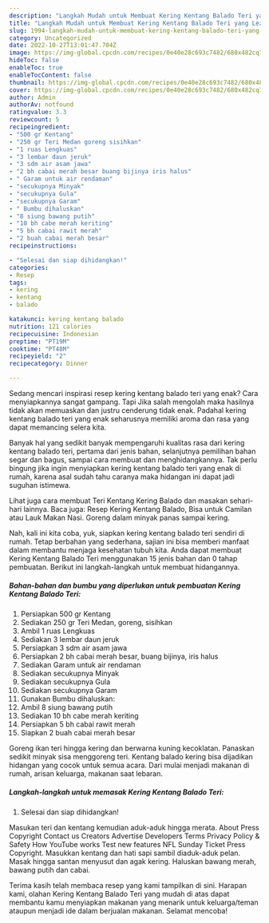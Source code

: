 ```yaml
---
description: "Langkah Mudah untuk Membuat Kering Kentang Balado Teri yang Lezat, Buat Buka Puasa Sempurna"
title: "Langkah Mudah untuk Membuat Kering Kentang Balado Teri yang Lezat, Buat Buka Puasa Sempurna"
slug: 1994-langkah-mudah-untuk-membuat-kering-kentang-balado-teri-yang-lezat-buat-buka-puasa-sempurna
category: Uncategorized
date: 2022-10-27T13:01:47.704Z
image: https://img-global.cpcdn.com/recipes/0e40e28c693c7482/680x482cq70/kering-kentang-balado-teri-foto-resep-utama.jpg
hideToc: false
enableToc: true
enableTocContent: false
thumbnail: https://img-global.cpcdn.com/recipes/0e40e28c693c7482/680x482cq70/kering-kentang-balado-teri-foto-resep-utama.jpg
cover: https://img-global.cpcdn.com/recipes/0e40e28c693c7482/680x482cq70/kering-kentang-balado-teri-foto-resep-utama.jpg
author: Admin
authorAv: notfound
ratingvalue: 3.3
reviewcount: 5
recipeingredient:
- "500 gr Kentang"
- "250 gr Teri Medan goreng sisihkan"
- "1 ruas Lengkuas"
- "3 lembar daun jeruk"
- "3 sdm air asam jawa"
- "2 bh cabai merah besar buang bijinya iris halus"
- " Garam untuk air rendaman"
- "secukupnya Minyak"
- "secukupnya Gula"
- "secukupnya Garam"
- " Bumbu dihaluskan"
- "8 siung bawang putih"
- "10 bh cabe merah keriting"
- "5 bh cabai rawit merah"
- "2 buah cabai merah besar"
recipeinstructions:

- "Selesai dan siap dihidangkan!"
categories:
- Resep
tags:
- kering
- kentang
- balado

katakunci: kering kentang balado 
nutrition: 121 calories
recipecuisine: Indonesian
preptime: "PT19M"
cooktime: "PT48M"
recipeyield: "2"
recipecategory: Dinner

---
```



Sedang mencari inspirasi resep kering kentang balado teri yang enak? Cara menyiapkannya sangat gampang. Tapi Jika salah mengolah maka hasilnya tidak akan memuaskan dan justru cenderung tidak enak. Padahal kering kentang balado teri yang enak seharusnya memiliki aroma dan rasa yang dapat memancing selera kita.


Banyak hal yang sedikit banyak mempengaruhi kualitas rasa dari kering kentang balado teri, pertama dari jenis bahan, selanjutnya pemilihan bahan segar dan bagus, sampai cara membuat dan menghidangkannya. Tak perlu bingung jika ingin menyiapkan kering kentang balado teri yang enak di rumah, karena asal sudah tahu caranya maka hidangan ini dapat jadi suguhan istimewa.

Lihat juga cara membuat Teri Kentang Kering Balado dan masakan sehari-hari lainnya. Baca juga: Resep Kering Kentang Balado, Bisa untuk Camilan atau Lauk Makan Nasi. Goreng dalam minyak panas sampai kering.


Nah, kali ini kita coba, yuk, siapkan kering kentang balado teri sendiri di rumah. Tetap berbahan yang sederhana, sajian ini bisa memberi manfaat dalam membantu menjaga kesehatan tubuh kita. Anda dapat membuat Kering Kentang Balado Teri menggunakan 15 jenis bahan dan 0 tahap pembuatan. Berikut ini langkah-langkah untuk membuat hidangannya.

<!--inarticleads1-->

##### Bahan-bahan dan bumbu yang diperlukan untuk pembuatan Kering Kentang Balado Teri:

1. Persiapkan 500 gr Kentang
1. Sediakan 250 gr Teri Medan, goreng, sisihkan
1. Ambil 1 ruas Lengkuas
1. Sediakan 3 lembar daun jeruk
1. Persiapkan 3 sdm air asam jawa
1. Persiapkan 2 bh cabai merah besar, buang bijinya, iris halus
1. Sediakan  Garam untuk air rendaman
1. Sediakan secukupnya Minyak
1. Sediakan secukupnya Gula
1. Sediakan secukupnya Garam
1. Gunakan  Bumbu dihaluskan:
1. Ambil 8 siung bawang putih
1. Sediakan 10 bh cabe merah keriting
1. Persiapkan 5 bh cabai rawit merah
1. Siapkan 2 buah cabai merah besar


Goreng ikan teri hingga kering dan berwarna kuning kecoklatan. Panaskan sedikit minyak sisa menggoreng teri. Kentang balado kering bisa dijadikan hidangan yang cocok untuk semua acara. Dari mulai menjadi makanan di rumah, arisan keluarga, makanan saat lebaran. 

<!--inarticleads2-->

##### Langkah-langkah untuk memasak Kering Kentang Balado Teri:


1. Selesai dan siap dihidangkan!

Masukan teri dan kentang kemudian aduk-aduk hingga merata. About Press Copyright Contact us Creators Advertise Developers Terms Privacy Policy &amp; Safety How YouTube works Test new features NFL Sunday Ticket Press Copyright. Masukkan kentang dan hati sapi sambil diaduk-aduk pelan. Masak hingga santan menyusut dan agak kering. Haluskan bawang merah, bawang putih dan cabai. 

Terima kasih telah membaca resep yang kami tampilkan di sini. Harapan kami, olahan Kering Kentang Balado Teri yang mudah di atas dapat membantu kamu menyiapkan makanan yang menarik untuk keluarga/teman ataupun menjadi ide dalam berjualan makanan. Selamat mencoba!
